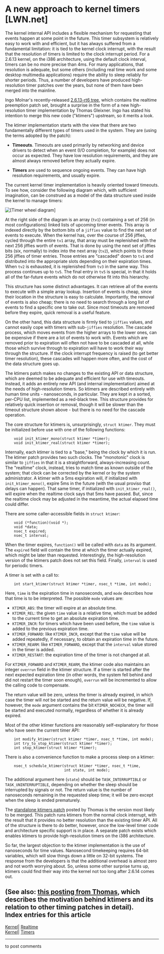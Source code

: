 # A new approach to kernel timers [LWN.net]

The kernel internal API includes a flexible mechanism for requesting that events happen at some point in the future. This timer subsystem is relatively easy to work with and efficient, but it has always suffered from a fundamental limitation: it is tied to the kernel clock interrupt, with the result that the resolution of timers is limited to the clock interrupt period. For a 2.6.13 kernel, on the i386 architecture, using the default clock interval, timers can be no more precise than 4ms. For many applications, that resolution is adequate, but some others (including real time work and some desktop multimedia applications) require the ability to sleep reliably for shorter periods. Thus, a number of developers have produced high-resolution timer patches over the years, but none of them have been merged into the mainline. 

Ingo Molnar's recently-released [2.6.13-rt6 tree](http://lwn.net/Articles/152266/), which contains the realtime preemption patch set, brought a surprise in the form of a new high-resolution timer implementation by Thomas Gleixner. Ingo has stated his intention to merge this new code ("ktimers") upstream, so it merits a look. 

The ktimer implementation starts with the view that there are two fundamentally different types of timers used in the system. They are (using the terms adopted by the patch): 

  * **Timeouts**. Timeouts are used primarily by networking and device drivers to detect when an event (I/O completion, for example) does not occur as expected. They have low resolution requirements, and they are almost always removed before they actually expire. 

  * **Timers** are used to sequence ongoing events. They can have high resolution requirements, and usually expire. 




The current kernel timer implementation is heavily oriented toward timeouts. To see how, consider the following diagram which, with sufficient imagination, can be construed as a model of the data structure used inside the kernel to manage timers: 

![\[Timer wheel diagram\]](https://static.lwn.net/images/ns/kernel/Timers.png)

At the right side of the diagram is an array (`tv1`) containing a set of 256 (in most configurations) linked lists of upcoming timer events. This array is indexed directly by the bottom bits of a `jiffies` value to find the next set of events to execute. When the kernel has, over the course of 256 jiffies, cycled through the entire `tv1` array, that array must be replenished with the next 256 jiffies worth of events. That is done by using the next set of jiffies bits (six, normally) to index into the next array (`tv2`), which points to those 256 jiffies of timer entries. Those entries are "cascaded" down to `tv1` and distributed into the appropriate slots depending on their expiration times. When `tv2` is exhausted, it is replenished from `tv3` in the same way. This process continues up to `tv5`. The final entry in `tv5` is special, in that it holds all of the far-future events which do not otherwise fit into this hierarchy. 

This structure has some distinct advantages. It can retrieve all of the events to execute with a simple array lookup. Insertion of events is cheap, since their location in the structure is easy to calculate. Importantly, the removal of events is also cheap; there is no need to search through a long list of events to find a specific one to take out. Since most timeouts are removed before they expire, quick removal is a useful feature. 

On the other hand, this data structure is firmly tied to `jiffies` values, and cannot easily cope with timers with sub-`jiffies` resolution. The cascade process, which moves events from the higher arrays to the lower ones, can be expensive if there are a lot of events to work with. Events which are removed prior to expiration will often not have to be cascaded at all, while those which survive through to expiration will have to work their way through the structure. If the clock interrupt frequency is raised (to get better timer resolution), these cascades will happen more often, and the cost of the data structure goes up. 

The ktimers patch makes no changes to the existing API or data structure, which are deemed to be adequate and efficient for use with timeouts. Instead, it adds an entirely new API (and internal implementation) aimed at the needs of high-resolution timers. So ktimers are described entirely with human time units - nanoseconds, in particular. They are kept in a sorted, per-CPU list, implemented as a red-black tree. This structure provides for relatively quick insertion or removal, though it will be slower than the timeout structure shown above - but there is no need for the cascade operation. 

The core structure for ktimers is, unsurprisingly, `struct ktimer`. They must be initialized before use with one of the following functions: 
    
    
        void init_ktimer_mono(struct ktimer *timer);
        void init_ktimer_real(struct ktimer *timer);
    

Internally, each ktimer is tied to a "base," being the clock by which it is run. The ktimer patch provides two such clocks. The "monotonic" clock is similar to `jiffies` in that it is a straightforward, always-increasing count. The "realtime" clock, instead, tries to match time as known outside of the system; that clock can be corrected by the kernel or by the system administrator. A ktimer with a 5ms expiration will, if initialized with `init_ktimer_mono()`, expire 5ms in the future (with the usual proviso that delays can happen). That same timer, if initialized with `init_ktimer_real()`, will expire when the realtime clock says that 5ms have passed. But, since the realtime clock may be adjusted in the meantime, the actual elapsed time could differ. 

There are some caller-accessible fields in `struct ktimer`: 
    
    
        void (*function)(void *);
        void *data;
        nsec_t expired;
        nsec_t interval;
    

When the timer expires, `function()` will be called with `data` as its argument. The `expired` field will contain the time at which the timer actually expired, which might be later than requested. Interestingly, the high-resolution version of the ktimers patch does not set this field. Finally, `interval` is used for periodic timers. 

A timer is set with a call to: 
    
    
        int start_ktimer(struct ktimer *timer, nsec_t *time, int mode);
    

Here, `time` is the expiration time in nanoseconds, and `mode` describes how that time is to be interpreted. The possible `mode` values are: 

  * `KTIMER_ABS`: the timer will expire at an absolute time. 
  * `KTIMER_REL`: the given `time` value is a relative time, which must be added to the current time to get an absolute expiration time. 
  * `KTIMER_INCR`: for timers which have been used before, the `time` value is added to the previous expiration time. 
  * `KTIMER_FORWARD`: like `KTIMER_INCR`, except that the `time` value will be added repeatedly, if necessary, to obtain an expiration time in the future. 
  * `KTIMER_REARM`: like `KTIMER_FORWARD`, except that the `interval` value stored in the timer is added. 
  * `KTIMER_RESTART`: the expiration time of the timer is not changed at all. 



For `KTIMER_FORWARD` and `KTIMER_REARM`, the ktimer code also maintains an integer `overrun` field in the ktimer structure. If a timer is started after the next expected expiration time (in other words, the system fell behind and did not restart the timer soon enough), `overrun` will be incremented to allow the calling code to compensate. 

The return value will be zero, unless the timer is already expired, in which case the timer will _not_ be started and the return value will be negative. If, however, the `mode` argument contains the bit `KTIMER_NOCHECK`, the timer will be started and executed normally, regardless of whether it is already expired. 

Most of the other ktimer functions are reasonably self-explanatory for those who have seen the current timer API: 
    
    
        int modify_ktimer(struct ktimer *timer, nsec_t *time, int mode);
        int try_to_stop_ktimer(struct ktimer *timer);
        int stop_ktimer(struct ktimer *timer);
    

There is also a convenience function to make a process sleep on a ktimer: 
    
    
        nsec_t schedule_ktimer(struct ktimer *timer, nsec_t *time, 
                               int state, int mode);
    

The additional argument here (`state`) should be `TASK_INTERRUPTIBLE` or `TASK_UNINTERRUPTIBLE`, depending on whether the sleep should be interrupted by signals or not. The return value is the number of nanoseconds remaining in the requested sleep time; it will be zero except when the sleep is ended prematurely. 

The [standalone ktimers patch](http://lwn.net/Articles/152435/) posted by Thomas is the version most likely to be merged. This patch runs ktimers from the normal clock interrupt, with the result that it provides no better resolution than the existing timer API. All of the structure is there to do better, however, once the low-level timer code and architecture specific support is in place. A separate patch exists which enables ktimers to provide high-resolution timers on the i386 architecture. 

So far, the largest objection to the ktimer implementation is the use of nanoseconds for time values. Nanosecond timekeeping requires 64-bit variables, which will slow things down a little on 32-bit systems. The response from the developers is that the additional overhead is almost zero and not worth worrying about. So, unless some other surprise turns up, ktimers could find their way into the kernel not too long after 2.6.14 comes out. 

(See also: [this posting from Thomas](http://lwn.net/Articles/152363/), which describes the motivation behind ktimers and its relation to other timing patches in detail).  
Index entries for this article  
---  
[Kernel](/Kernel/Index)| [Realtime](/Kernel/Index#Realtime)  
[Kernel](/Kernel/Index)| [Timers](/Kernel/Index#Timers)  
  


* * *

to post comments 
